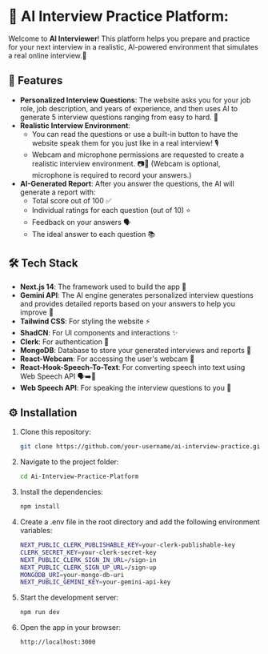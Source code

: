 # 🎤 AI Interview Practice Platform:

Welcome to **AI Interviewer**! This platform helps you prepare and practice for your next interview in a realistic, AI-powered environment that simulates a real online interview.🌟

## 🚀 Features

- **Personalized Interview Questions**: The website asks you for your job role, job description, and years of experience, and then uses AI to generate 5 interview questions ranging from easy to hard. 📝
- **Realistic Interview Environment**: 
  - You can read the questions or use a built-in button to have the website speak them for you just like in a real interview! 🎙️
  - Webcam and microphone permissions are requested to create a realistic interview environment. 📷🎤 (Webcam is optional, microphone is required to record your answers.)
- **AI-Generated Report**: After you answer the questions, the AI will generate a report with:
  - Total score out of 100 ✅
  - Individual ratings for each question (out of 10) ⭐
  - Feedback on your answers 🗣️
  - The ideal answer to each question 📚

## 🛠️ Tech Stack

- **Next.js 14**: The framework used to build the app 🚀
- **Gemini API**: The AI engine generates personalized interview questions and provides detailed reports based on your answers to help you improve 🤖
- **Tailwind CSS**: For styling the website ⚡
- **ShadCN**: For UI components and interactions ✨
- **Clerk**: For authentication 🔐
- **MongoDB**: Database to store your generated interviews and reports 💾
- **React-Webcam**: For accessing the user's webcam 📸
- **React-Hook-Speech-To-Text**: For converting speech into text using Web Speech API 🗣️➡️📝
- **Web Speech API**: For speaking the interview questions to you 🎤

## ⚙️ Installation

1. Clone this repository:
   ```bash
   git clone https://github.com/your-username/ai-interview-practice.git
2. Navigate to the project folder:
   ```bash
   cd Ai-Interview-Practice-Platform
3. Install the dependencies:
    ```bash
    npm install
4. Create a .env file in the root directory and add the following environment variables:
    ```bash
    NEXT_PUBLIC_CLERK_PUBLISHABLE_KEY=your-clerk-publishable-key
    CLERK_SECRET_KEY=your-clerk-secret-key
    NEXT_PUBLIC_CLERK_SIGN_IN_URL=/sign-in
    NEXT_PUBLIC_CLERK_SIGN_UP_URL=/sign-up
    MONGODB_URI=your-mongo-db-uri
    NEXT_PUBLIC_GEMINI_KEY=your-gemini-api-key
5. Start the development server:
    ```bash
    npm run dev
6. Open the app in your browser:
    ```bash
    http://localhost:3000
